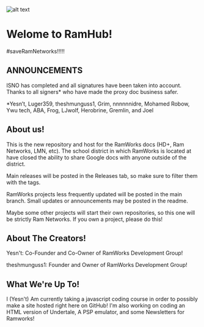 ![alt text](https://raw.githubusercontent.com/theshmunguss1/RamHub/main/docs/ramworks/imgs/image4%20(1).png "Logo Title Text 1")

# Welome to RamHub!
#saveRamNetworks!!!!!
## ANNOUNCEMENTS

ISNO has completed and all signatures have been taken into account. Thanks to all signers* who have made the proxy doc business safer.

*Yesn’t, Luger359, theshmunguss1, Grim, nnnnnnidre, Mohamed Robow, Ywu tech,  ABA, Frog, LJwolf, Herobrine, Gremlin, and Joel



## About us!

This is the new repository and host for the RamWorks docs (HD+, Ram Networks, LMN, etc). The school district in which RamWorks is located at have closed the ability to share Google docs with anyone outside of the district.

Main releases will be posted in the Releases tab, so make sure to filter them with the tags.

RamWorks projects less frequently updated will be posted in the main branch. Small updates or announcements may be posted in the readme.

Maybe some other projects will start their own repositories, so this one will be strictly Ram Networks. If you own a project, please do this!


## About The Creators!

Yesn't: Co-Founder and Co-Owner of RamWorks Development Group!

theshmunguss1: Founder and Owner of RamWorks Development Group!

## What We're Up To!

I (Yesn't) Am currently taking a javascript coding course in order to possibly make a site hosted right here on GitHub!
I'm also working on coding an HTML version of Undertale, A PSP emulator, and some Newsletters for Ramworks!

